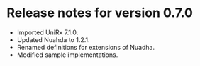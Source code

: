 # Release notes for version 0.7.0

- Imported UniRx 7.1.0.
- Updated Nuahda to 1.2.1.
- Renamed definitions for extensions of Nuadha.
- Modified sample implementations.

